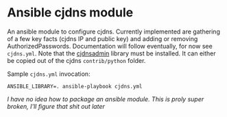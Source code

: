 # Ansible cjdns module

An ansible module to configure cjdns. Currently implemented are gathering of a few
key facts (cjdns IP and public key) and adding or removing AuthorizedPasswords.
Documentation will follow eventually, for now see `cjdns.yml`. Note that the
[cjdnsadmin](https://pypi.python.org/pypi/cjdnsadmin) library must be installed.
It can either be copied out of the cjdns `contrib/python` folder.

Sample `cjdns.yml` invocation:

    ANSIBLE_LIBRARY=. ansible-playbook cjdns.yml


*I have no idea how to package an ansible module. This is
proly super broken, I'll figure that shit out later*
